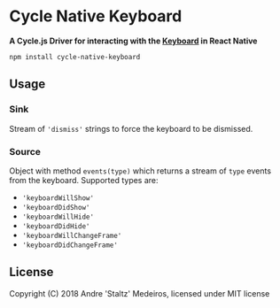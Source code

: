 # Cycle Native Keyboard

**A Cycle.js Driver for interacting with the [Keyboard](https://facebook.github.io/react-native/docs/0.55/keyboard) in React Native**

```
npm install cycle-native-keyboard
```

## Usage

### Sink

Stream of `'dismiss'` strings to force the keyboard to be dismissed.

### Source

Object with method `events(type)` which returns a stream of `type` events from the keyboard. Supported types are:

- `'keyboardWillShow'`
- `'keyboardDidShow'`
- `'keyboardWillHide'`
- `'keyboardDidHide'`
- `'keyboardWillChangeFrame'`
- `'keyboardDidChangeFrame'`

## License

Copyright (C) 2018 Andre 'Staltz' Medeiros, licensed under MIT license

